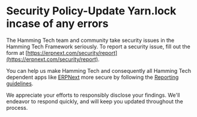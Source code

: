 # Security Policy-Update Yarn.lock incase of any errors

The Hamming Tech team and community take security issues in the Hamming Tech Framework seriously. To report a security issue, fill out the form at [https://erpnext.com/security/report](https://erpnext.com/security/report).

You can help us make Hamming Tech and consequently all Hamming Tech dependent apps like [ERPNext](https://erpnext.com) more secure by following the [Reporting guidelines](https://erpnext.com/security).

We appreciate your efforts to responsibly disclose your findings. We'll endeavor to respond quickly, and will keep you updated throughout the process.

